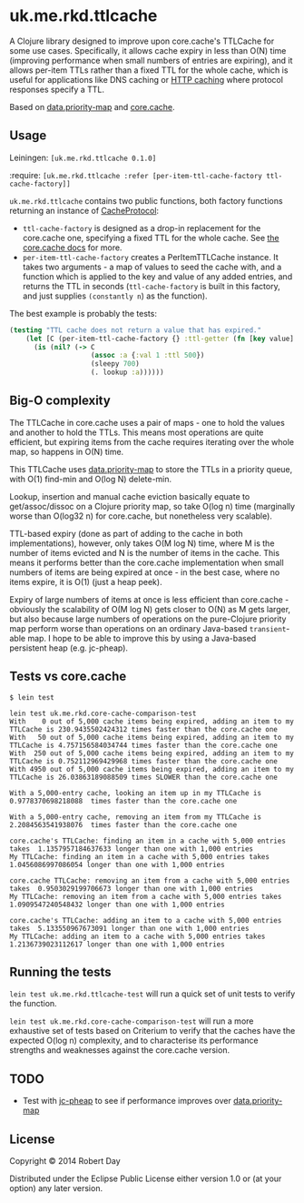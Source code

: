 # uk.me.rkd.ttlcache

A Clojure library designed to improve upon core.cache's TTLCache for some use cases. Specifically, it allows cache expiry in less than O(N) time (improving performance when small numbers of entries are expiring), and it allows per-item TTLs rather than a fixed TTL for the whole cache, which is useful for applications like DNS caching or [HTTP caching](https://developers.google.com/speed/articles/caching) where protocol responses specify a TTL.

Based on [data.priority-map](https://github.com/clojure/data.priority-map) and [core.cache](https://github.com/clojure/core.cache).

## Usage

Leiningen: `[uk.me.rkd.ttlcache 0.1.0]`

:require: `[uk.me.rkd.ttlcache :refer [per-item-ttl-cache-factory ttl-cache-factory]]`

`uk.me.rkd.ttlcache` contains two public functions, both factory functions returning an instance of [CacheProtocol](https://github.com/clojure/core.cache/wiki/Extending):

* `ttl-cache-factory` is designed as a drop-in replacement for the core.cache one, specifying a fixed TTL for the whole cache. See [the core.cache docs](https://github.com/clojure/core.cache/wiki/TTL) for more.
* `per-item-ttl-cache-factory` creates a PerItemTTLCache instance. It takes two arguments - a map of values to seed the cache with, and a function which is applied to the key and value of any added entries, and returns the TTL in seconds (`ttl-cache-factory` is built in this factory, and just supplies `(constantly n`) as the function).

The best example is probably the tests:

```clojure
(testing "TTL cache does not return a value that has expired."
    (let [C (per-item-ttl-cache-factory {} :ttl-getter (fn [key value] (:ttl value)))]
      (is (nil? (-> C
                    (assoc :a {:val 1 :ttl 500})
                    (sleepy 700)
                    (. lookup :a))))))
```

## Big-O complexity

The TTLCache in core.cache uses a pair of maps - one to hold the values and another to hold the TTLs. This means most operations are quite efficient, but expiring items from the cache requires iterating over the whole map, so happens in O(N) time.

This TTLCache uses [data.priority-map](https://github.com/clojure/data.priority-map) to store the TTLs in a priority queue, with O(1) find-min and O(log N) delete-min.

Lookup, insertion and manual cache eviction basically equate to get/assoc/dissoc on a Clojure priority map, so take O(log n) time (marginally worse than O(log32 n) for core.cache, but nonetheless very scalable).

TTL-based expiry (done as part of adding to the cache in both implementations), however, only takes O(M log N) time, where M is the number of items evicted and N is the number of items in the cache. This means it performs better than the core.cache implementation when small numbers of items are being expired at once - in the best case, where no items expire, it is O(1) (just a heap peek).

Expiry of large numbers of items at once is less efficient than core.cache - obviously the scalability of O(M log N) gets closer to O(N) as M gets larger, but also because large numbers of operations on the pure-Clojure priority map perform worse than operations on an ordinary Java-based `transient`-able map. I hope to be able to improve this by using a Java-based persistent heap (e.g. jc-pheap).

## Tests vs core.cache

```
$ lein test

lein test uk.me.rkd.core-cache-comparison-test
With    0 out of 5,000 cache items being expired, adding an item to my TTLCache is 230.9435502424312 times faster than the core.cache one
With   50 out of 5,000 cache items being expired, adding an item to my TTLCache is 4.757156584034744 times faster than the core.cache one
With  250 out of 5,000 cache items being expired, adding an item to my TTLCache is 0.752112969429968 times faster than the core.cache one
With 4950 out of 5,000 cache items being expired, adding an item to my TTLCache is 26.03863189088509 times SLOWER than the core.cache one

With a 5,000-entry cache, looking an item up in my TTLCache is  0.9778370698218088  times faster than the core.cache one

With a 5,000-entry cache, removing an item from my TTLCache is  2.2084563541938076  times faster than the core.cache one

core.cache's TTLCache: finding an item in a cache with 5,000 entries takes  1.1357957184637633 longer than one with 1,000 entries
My TTLCache: finding an item in a cache with 5,000 entries takes  1.0456086997086054 longer than one with 1,000 entries

core.cache TTLCache: removing an item from a cache with 5,000 entries takes  0.9503029199706673 longer than one with 1,000 entries
My TTLCache: removing an item from a cache with 5,000 entries takes  1.0909547240548432 longer than one with 1,000 entries

core.cache's TTLCache: adding an item to a cache with 5,000 entries takes  5.133550967673091 longer than one with 1,000 entries
My TTLCache: adding an item to a cache with 5,000 entries takes  1.2136739023112617 longer than one with 1,000 entries
```

## Running the tests

`lein test uk.me.rkd.ttlcache-test` will run a quick set of unit tests to verify the function.

`lein test uk.me.rkd.core-cache-comparison-test` will run a more exhaustive set of tests based on Criterium to verify that the caches have the expected O(log n) complexity, and to characterise its performance strengths and weaknesses against the core.cache version.

## TODO

* Test with [jc-pheap](https://code.google.com/p/jc-pheap/) to see if performance improves over [data.priority-map](https://github.com/clojure/data.priority-map)

## License

Copyright © 2014 Robert Day

Distributed under the Eclipse Public License either version 1.0 or (at
your option) any later version.
